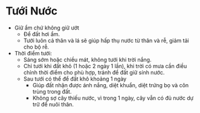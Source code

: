 # Tưới Nước

- Giữ ẩm chứ không giữ ướt
  - Để đất hơi ẩm.
  - Tưới luôn cả thân và lá sẽ giúp hấp thụ nước từ thân và rễ, giảm tải cho bộ rễ.
- Thời điểm tưới:
  - Sáng sớm hoặc chiều mát, không tưới khi trời nắng.
  - Chỉ tưới khi đất khô (1 hoặc 2 ngày 1 lần), khi trời có mưa cần điều chỉnh thời điểm cho phù hợp, tránh để đất giữ sính nước.
  - Sau tưới có thể để đất khô khoảng 1 ngày
    - Giúp đất nhận được ánh nắng, diệt khuẩn, diệt trứng bọ và côn trùng trong đất.
    - Không sợ cây thiếu nước, vì trong 1 ngày, cây vẫn có đủ nước dự trữ để nuôi thân.
  

